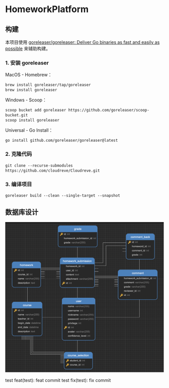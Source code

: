 # HomeworkPlatform

## 构建

本项目使用 [goreleaser/goreleaser: Deliver Go binaries as fast and easily as possible](https://github.com/goreleaser/goreleaser) 来辅助构建。

### 1. 安装 goreleaser

MacOS - Homebrew：

```shell
brew install goreleaser/tap/goreleaser
brew install goreleaser
```

Windows - Scoop：

```shell
scoop bucket add goreleaser https://github.com/goreleaser/scoop-bucket.git
scoop install goreleaser
```

Universal - Go Install：

```shell
go install github.com/goreleaser/goreleaser@latest
```

### 2. 克隆代码

```shell
git clone --recurse-submodules https://github.com/cloudreve/Cloudreve.git
```

### 3. 编译项目

```shell
goreleaser build --clean --single-target --snapshot
```

## 数据库设计

![DB Design](image.png)

test feat(test): feat commit
test fix(test): fix commit